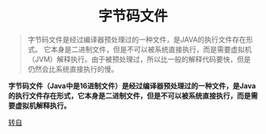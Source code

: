 # <center>字节码文件</center>

> 字节码文件是经过编译器预处理过的一种文件，是JAVA的执行文件存在形式。 它本身是二进制文件，但是不可以被系统直接执行，而是需要虚拟机（JVM）解释执行。由于被预处理过，所以比一般的解释代码要快，但是仍然会比系统直接执行的慢。

**字节码文件（Java中是16进制文件）是经过编译器预处理过的一种文件，是Java的执行文件存在形式，它本身是二进制文件，但是不可以被系统直接执行，而是需要虚拟机解释执行。**

[转自](https://blog.csdn.net/qq_32625839/article/details/80909441)

